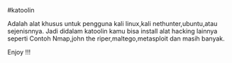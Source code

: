 #katoolin

Adalah alat khusus untuk pengguna kali linux,kali nethunter,ubuntu,atau sejenisnnya.
Jadi didalam katoolin kamu bisa install alat hacking lainnya seperti
Contoh
Nmap,john the riper,maltego,metasploit dan masih banyak.




Enjoy !!!
